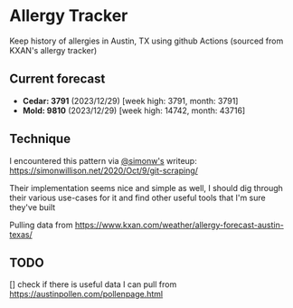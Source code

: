 # Allergy Tracker

Keep history of allergies in Austin, TX using github Actions (sourced from KXAN's allergy tracker)

## Current forecast
<!-- INJECT FORECAST -->
- **Cedar: 3791** (2023/12/29)  [week high: 3791, month: 3791]
- **Mold: 9810** (2023/12/29)  [week high: 14742, month: 43716]
<!-- END INJECT FORECAST -->

## Technique

I encountered this pattern via [@simonw's](https://github.com/simonw) writeup: https://simonwillison.net/2020/Oct/9/git-scraping/

Their implementation seems nice and simple as well, I should dig through their various use-cases for it and find other useful tools that I'm sure they've built

Pulling data from https://www.kxan.com/weather/allergy-forecast-austin-texas/

## TODO

[] check if there is useful data I can pull from https://austinpollen.com/pollenpage.html
